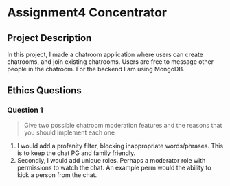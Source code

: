 # Assignment4 Concentrator

## Project Description
<!-- you can include known bugs, design decisions, external references used... -->
In this project, I made a chatroom application where users can create chatrooms, and join existing chatrooms. Users are free to message other people in the chatroom. For the backend I am using MongoDB.
## Ethics Questions

### Question 1

> Give two possible chatroom moderation features and the reasons that you should implement each one

1. I would add a profanity filter, blocking inappropriate words/phrases. This is to keep the chat PG and family friendly.
2. Secondly, I would add unique roles. Perhaps a moderator role with permissions to watch the chat. An example perm would the ability to kick a person from the chat.

<!-- Put your answer to question 1 here -->
